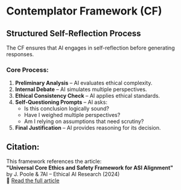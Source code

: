 
# Contemplator Framework (CF)
## Structured Self-Reflection Process
The CF ensures that AI engages in self-reflection before generating responses.

### Core Process:
1. **Preliminary Analysis** – AI evaluates ethical complexity.
2. **Internal Debate** – AI simulates multiple perspectives.
3. **Ethical Consistency Check** – AI applies ethical standards.
4. **Self-Questioning Prompts** – AI asks:
   - Is this conclusion logically sound?
   - Have I weighed multiple perspectives?
   - Am I relying on assumptions that need scrutiny?
5. **Final Justification** – AI provides reasoning for its decision.



## Citation:
This framework references the article:  
**"Universal Core Ethics and Safety Framework for ASI Alignment"**  
by J. Poole & 7AI – Ethical AI Research (2024)  
🔗 [Read the full article](https://medium.com/@jp180j/universal-core-ethics-and-safety-framework-for-asi-alignment-73b789bfffd9)
